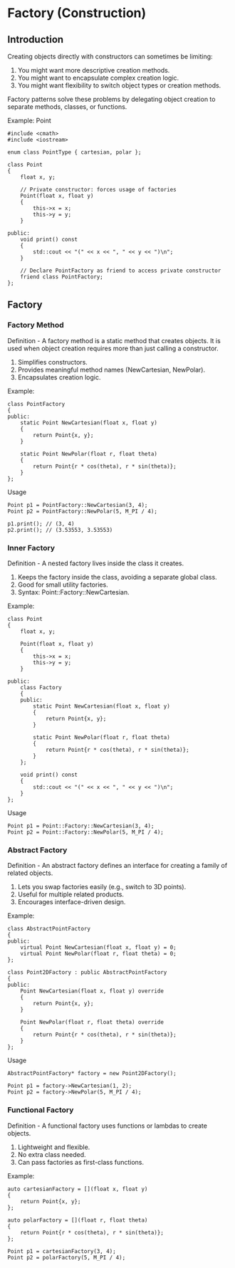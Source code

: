 # Factory (Construction)

## Introduction
Creating objects directly with constructors can sometimes be limiting:
1. You might want more descriptive creation methods.
2. You might want to encapsulate complex creation logic.
3. You might want flexibility to switch object types or creation methods.

Factory patterns solve these problems by delegating object creation to separate methods, classes, or functions.

Example: Point

```
#include <cmath>
#include <iostream>

enum class PointType { cartesian, polar };

class Point
{
    float x, y;

    // Private constructor: forces usage of factories
    Point(float x, float y)
    {
        this->x = x;
        this->y = y;
    }

public:
    void print() const
    {
        std::cout << "(" << x << ", " << y << ")\n";
    }

    // Declare PointFactory as friend to access private constructor
    friend class PointFactory;
};
```

## Factory

### Factory Method

Definition -  A factory method is a static method that creates objects. It is used when object creation requires more than just calling a constructor.

1. Simplifies constructors.
2. Provides meaningful method names (NewCartesian, NewPolar).
3. Encapsulates creation logic.

Example: 

```
class PointFactory
{
public:
    static Point NewCartesian(float x, float y)
    {
        return Point{x, y};
    }

    static Point NewPolar(float r, float theta)
    {
        return Point{r * cos(theta), r * sin(theta)};
    }
};
```

Usage

```
Point p1 = PointFactory::NewCartesian(3, 4);
Point p2 = PointFactory::NewPolar(5, M_PI / 4);

p1.print(); // (3, 4)
p2.print(); // (3.53553, 3.53553)
```

### Inner Factory
Definition - A nested factory lives inside the class it creates.

1. Keeps the factory inside the class, avoiding a separate global class.
2. Good for small utility factories.
3. Syntax: Point::Factory::NewCartesian.

Example:

```
class Point
{
    float x, y;

    Point(float x, float y)
    {
        this->x = x;
        this->y = y;
    }

public:
    class Factory
    {
    public:
        static Point NewCartesian(float x, float y)
        {
            return Point{x, y};
        }

        static Point NewPolar(float r, float theta)
        {
            return Point{r * cos(theta), r * sin(theta)};
        }
    };

    void print() const
    {
        std::cout << "(" << x << ", " << y << ")\n";
    }
};
```

Usage

```
Point p1 = Point::Factory::NewCartesian(3, 4);
Point p2 = Point::Factory::NewPolar(5, M_PI / 4);
```

### Abstract Factory 
Definition - An abstract factory defines an interface for creating a family of related objects.

1. Lets you swap factories easily (e.g., switch to 3D points).
2. Useful for multiple related products.
3. Encourages interface-driven design.

Example:

```
class AbstractPointFactory
{
public:
    virtual Point NewCartesian(float x, float y) = 0;
    virtual Point NewPolar(float r, float theta) = 0;
};

class Point2DFactory : public AbstractPointFactory
{
public:
    Point NewCartesian(float x, float y) override
    {
        return Point{x, y};
    }

    Point NewPolar(float r, float theta) override
    {
        return Point{r * cos(theta), r * sin(theta)};
    }
};
```

Usage

```
AbstractPointFactory* factory = new Point2DFactory();

Point p1 = factory->NewCartesian(1, 2);
Point p2 = factory->NewPolar(5, M_PI / 4);
```


### Functional Factory 
Definition - A functional factory uses functions or lambdas to create objects.

1. Lightweight and flexible.
2. No extra class needed.
3. Can pass factories as first-class functions.

Example:

```
auto cartesianFactory = [](float x, float y)
{
    return Point{x, y};
};

auto polarFactory = [](float r, float theta)
{
    return Point{r * cos(theta), r * sin(theta)};
};

Point p1 = cartesianFactory(3, 4);
Point p2 = polarFactory(5, M_PI / 4);
```